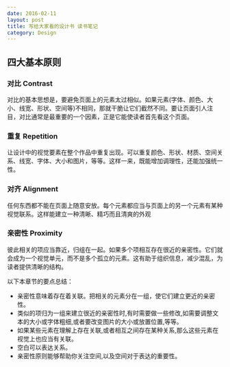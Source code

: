 ```yaml
---
date: 2016-02-11
layout: post
title: 写给大家看的设计书 读书笔记
category: Design
---
```


## 四大基本原则

### 对比 Contrast

对比的基本思想是，要避免页面上的元素太过相似。如果元素(字体、颜色、大小、线宽、形状、空间等)不相同，那就干脆让它们截然不同。要让页面引人注目，对比通常是最重要的一个因素，正是它能使读者首先看这个页面。

### 重复 Repetition

让设计中的视觉要素在整个作品中重复出现。可以重复颜色、形状、材质、空间关系、线宽、字体、大小和图片，等等。这样一来，既能增加调理性，还能加强统一性。

### 对齐 Alignment

任何东西都不能在页面上随意安放。每个元素都应当与页面上的另一个元素有某种视觉联系。这样能建立一种清晰、精巧而且清爽的外观

### 亲密性 Proximity

彼此相关的项应当靠近，归组在一起。如果多个项相互存在很近的亲密性。它们就会成为一个视觉单元，而不是多个孤立的元素。这有助于组织信息，减少混乱，为读者提供清晰的结构。

以下本章节的要点总结：

- 亲密性意味着存在着关联。把相关的元素分在一组，使它们建立更近的亲密性。
- 类似的项归为一组来建立很近的亲密性时,有时需要做一些修改,如需要调整文本的大小或字体粗细,或者要改变图片的大小或放置位置,等等。
- 如果某些元素在理解上存在关联,或者相互之间存在某种关系,那么这些元素在视觉上也应当有关联。
- 空白可以表达关系。
- 亲密性原则能够帮助你关注空间,以及空间对于表达的重要性。
